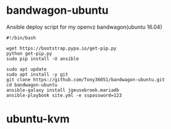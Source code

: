 # bandwagon-ubuntu
Ansible deploy script for my openvz bandwagon(ubuntu 16.04)

```
#!/bin/bash

wget https://bootstrap.pypa.io/get-pip.py
python get-pip.py
sudo pip install -U ansible

sudo apt update
sudo apt install -y git
git clone https://github.com/Tony36051/bandwagon-ubuntu.git
cd bandwagon-ubuntu
ansible-galaxy install jgeusebroek.mariadb
ansible-playbook site.yml -e sspassword=123
```
# ubuntu-kvm
